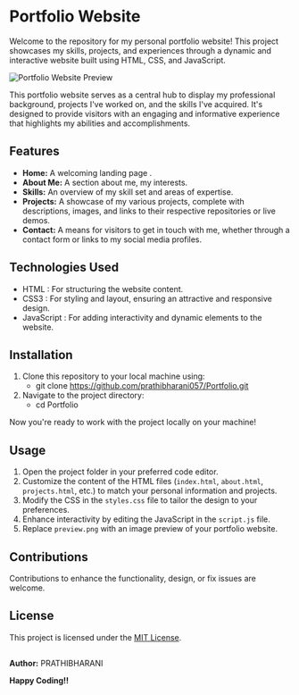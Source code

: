 
# Portfolio Website 

Welcome to the repository for my personal portfolio website! This project showcases my skills, projects, and experiences through a dynamic and interactive website built using HTML, CSS, and JavaScript.

![Portfolio Website Preview](pf.png)




This portfolio website serves as a central hub to display my professional background, projects I've worked on, and the skills I've acquired. It's designed to provide visitors with an engaging and informative experience that highlights my abilities and accomplishments.

## Features
- **Home:** A welcoming landing page .
- **About Me:** A section about me, my interests.
-  **Skills:** An overview of my skill set and areas of expertise.
- **Projects:** A showcase of my various projects, complete with descriptions, images, and links to their respective repositories or live demos.
- **Contact:** A means for visitors to get in touch with me, whether through a contact form or links to my social media profiles.

## Technologies Used
- HTML : For structuring the website content.
- CSS3 : For styling and layout, ensuring an attractive and responsive design.
- JavaScript : For adding interactivity and dynamic elements to the website.

## Installation
1. Clone this repository to your local machine using:
   - git clone https://github.com/prathibharani057/Portfolio.git
2. Navigate to the project directory:
   - cd Portfolio

Now you're ready to work with the project locally on your machine!


## Usage
1. Open the project folder in your preferred code editor.
2. Customize the content of the HTML files (`index.html`, `about.html`, `projects.html`, etc.) to match your personal information and projects.
3. Modify the CSS in the `styles.css` file to tailor the design to your preferences.
4. Enhance interactivity by editing the JavaScript in the `script.js` file.
5. Replace `preview.png` with an image preview of your portfolio website.

## Contributions
Contributions to enhance the functionality, design, or fix issues are welcome.


## License
This project is licensed under the [MIT License](LICENSE).
##
**Author:** PRATHIBHARANI

__Happy Coding!!__

